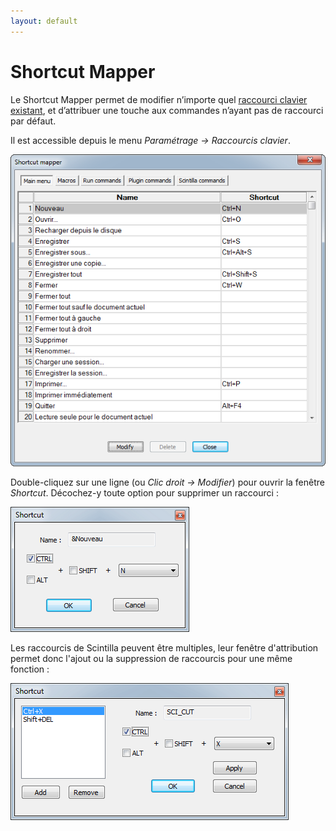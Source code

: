 ```yaml
---
layout: default
---
```

# Shortcut Mapper

Le Shortcut Mapper permet de modifier n’importe quel [raccourci clavier existant](raccourcis-clavier.md), et d’attribuer une touche aux commandes n’ayant pas de raccourci par défaut.

Il est accessible depuis le menu *Paramétrage -> Raccourcis clavier*.

![Le Shortcut Mapper, qui gère les raccourcis claviers](/images/npp_shortcut_mapper.png)

Double-cliquez sur une ligne (ou *Clic droit -> Modifier*) pour ouvrir la fenêtre *Shortcut*. Décochez-y toute option pour supprimer un raccourci :

![La fenêtre Shortcut, permettant de définir le raccourci clavier d'une fonction](/images/npp_shortcut.png)

Les raccourcis de Scintilla peuvent être multiples, leur fenêtre d'attribution permet donc l'ajout ou la suppression de raccourcis pour une même fonction :

![La fenêtre Shortcut améliorée, permettant de définir plusieurs raccourcis clavier pour une seule fonction](/images/npp_shortcut_multi.png)
